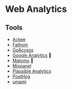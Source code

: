 # Web Analytics

## Tools

- [Ackee](/ackee.md)
- [Fathom](/fathom.md)
- [GoAccess](/goaccess.md)
- [Google Analytics](/google/analytics.md) 🌟
- [Matomo](/matomo/README.md) 🌟
- [Mixpanel](/mixpanel.md)
- [Plausible Analytics](https://github.com/plausible/analytics)
- [PostHog](/posthog.md)
- [umami](https://github.com/mikecao/umami)

<!--
https://github.com/usebud/bud
-->
